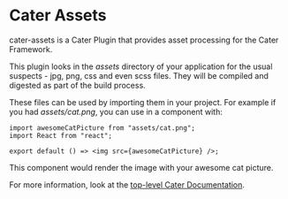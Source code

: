 # Cater Assets

cater-assets is a Cater Plugin that provides asset processing for the Cater Framework.

This plugin looks in the _assets_ directory of your application for the usual suspects - jpg, png, css and even scss files. They will be compiled and digested as part of the build process.

These files can be used by importing them in your project. For example if you had _assets/cat.png_, you can use in a component with:

    import awesomeCatPicture from "assets/cat.png";
    import React from "react";

    export default () => <img src={awesomeCatPicture} />;

This component would render the image with your awesome cat picture.

For more information, look at the [top-level Cater Documentation](https://github.com/clashbit/cater).
